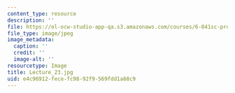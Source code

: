 ```yaml
---
content_type: resource
description: ''
file: https://ol-ocw-studio-app-qa.s3.amazonaws.com/courses/6-041sc-probabilistic-systems-analysis-and-applied-probability-fall-2013/e4c96912fecefc9892f9569fdd1a68c9_Lecture_23.jpg
file_type: image/jpeg
image_metadata:
  caption: ''
  credit: ''
  image-alt: ''
resourcetype: Image
title: Lecture_23.jpg
uid: e4c96912-fece-fc98-92f9-569fdd1a68c9
---
```

